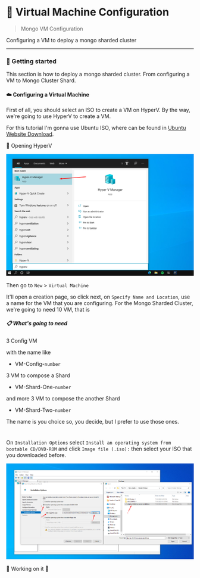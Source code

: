 # 💫 Virtual Machine Configuration

> Mongo VM Configuration

<p>Configuring a VM to deploy a mongo sharded cluster</p>

---

### 🚀 Getting started

This section is how to deploy a mongo sharded cluster. From configuring a VM to Mongo Cluster Shard.

#### :cloud: Configuring a Virtual Machine

First of all, you should select an ISO to create a VM on HyperV. By the way, we're going to use HyperV to create a VM.

For this tutorial I'm gonna use Ubuntu ISO, where can be found in [Ubuntu Website Download](https://ubuntu.com/download/server).

:open_file_folder: Opening HyperV

<p align="center">
  <img src="../.github/hyperv-opening.png" alt="Opening HyperV" width="625px">
</p>

Then go to `New` > `Virtual Machine`

It'll open a creation page, so click next, on `Specify Name and Location`, use a name for the VM that you are configuring. For the Mongo Sharded Cluster, we're going to need 10 VM, that is

##### :clipboard: What's going to need

3 Config VM

with the name like

- VM-Config-`number`

3 VM to compose a Shard

- VM-Shard-One-`number`

and more 3 VM to compose the another Shard

- VM-Shard-Two-`number`


The name is you choice so, you decide, but I prefer to use those ones.

# 

On `Installation Options` select `Install an operating system from bootable CD/DVD-ROM` and click `Image file (.iso):` then select your ISO that you downloaded before.

<p align="center">
  <img src="../.github/creating_by_iso.png" alt="Creating VM by ISO" width="625px">
</p>

🚧 Working on it 🚧